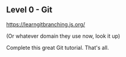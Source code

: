 Level 0 - Git
-------------

https://learngitbranching.js.org/

(Or whatever domain they use now, look it up)

Complete this great Git tutorial. That's all.